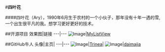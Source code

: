 #**四叶花**

####四叶花（Ary），1990年6月生于农村的一个小伙子，那年没有十年一遇的雪,一个出生很平凡的我。想学习更好更好的技术。

##开源项目
效果图|链接
---|---
![Image](https://github.com/siyehua/Android_Siyehua/blob/master/MyListView/_module/20141112101236036.png)|[MyListView](https://github.com/siyehua/Android_Siyehua/tree/master/MyListView)

##GitHub牛人
头像|主页|
---|---
![Image](https://github.com/siyehua/Adnroid-Notes/blob/master/Img/Person/Trinea.png)|[Trinea](https://github.com/Trinea)|
![Image](https://github.com/siyehua/Adnroid-Notes/blob/master/Img/Person/daimajia.png)|[daimajia](https://github.com/daimajia)